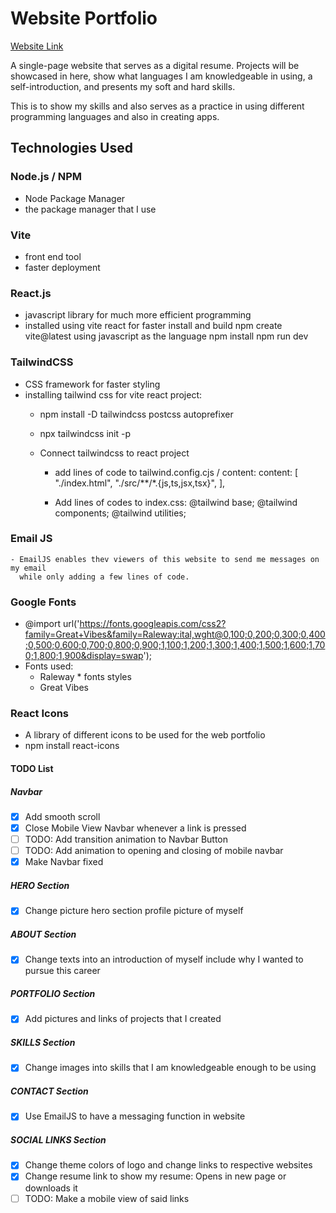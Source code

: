 # Website Portfolio

[Website Link](https://rali-webprofile.netlify.app)

A single-page website that serves as a digital resume. Projects will be showcased in here, 
show what languages I am knowledgeable in using, a self-introduction, and presents 
my soft and hard skills.

This is to show my skills and also serves as a practice in using
different programming languages and also in creating apps.

## Technologies Used

### Node.js / NPM
  - Node Package Manager
  - the package manager that I use
### Vite 
  - front end tool
  - faster deployment
### React.js
  - javascript library for much more efficient programming
  - installed using vite react for faster install and build
      npm create vite@latest
      using javascript as the language
      npm install
      npm run dev
### TailwindCSS
  - CSS framework for faster styling
  - installing tailwind css for vite react project:
    - npm install -D tailwindcss postcss autoprefixer
    - npx tailwindcss init -p

    - Connect tailwindcss to react project
      * add lines of code to tailwind.config.cjs / content:
        content: [
          "./index.html",
          "./src/**/*.{js,ts,jsx,tsx}",
        ],

      * Add lines of codes to index.css:
      @tailwind base;
      @tailwind components;
      @tailwind utilities;

  ### Email JS
    - EmailJS enables thev viewers of this website to send me messages on my email
      while only adding a few lines of code.
  
### Google Fonts
  - @import url('https://fonts.googleapis.com/css2?family=Great+Vibes&family=Raleway:ital,wght@0,100;0,200;0,300;0,400;0,500;0,600;0,700;0,800;0,900;1,100;1,200;1,300;1,400;1,500;1,600;1,700;1,800;1,900&display=swap');
  - Fonts used:
    * Raleway * fonts styles
    * Great Vibes 
### React Icons
  - A library of different icons to be used for the web portfolio
  - npm install react-icons
    
#### TODO List

  ##### Navbar
  - [x] Add smooth scroll 
  - [x] Close Mobile View Navbar whenever a link is pressed
  - [ ] TODO: Add transition animation to Navbar Button
  - [ ] TODO: Add animation to opening and closing of mobile navbar
  - [x] Make Navbar fixed 
 
  ##### HERO Section
  - [x] Change picture hero section profile picture of myself

  ##### ABOUT Section 
  - [x] Change texts into an introduction of myself include why I wanted to pursue this career

  ##### PORTFOLIO Section
  - [x] Add pictures and links of projects that I created

  ##### SKILLS Section
  - [x] Change images into skills that I am knowledgeable enough to be using

  ##### CONTACT Section
  - [x] Use EmailJS to have a messaging function in website

  ##### SOCIAL LINKS Section
  - [x] Change theme colors of logo and change links to respective websites
  - [x] Change resume link to show my resume: Opens in new page or downloads it
  - [ ] TODO: Make a mobile view of said links